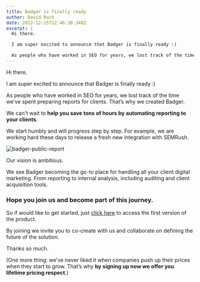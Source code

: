 ```yaml
---
title: Badger is finally ready
author: David Roch
date: 2022-12-15T12:46:30.348Z
excerpt: |
  Hi there.

  I am super excited to announce that Badger is finally ready :)

  As people who have worked in SEO for years, we lost track of the time we’ve spent preparing reports for clients. That’s why we created Badger.
---
```

Hi there.

I am super excited to announce that Badger is finally ready :)

As people who have worked in SEO for years, we lost track of the time we’ve spent preparing reports for clients. That’s why we created Badger.

We can't wait to **help you save tons of hours by automating reporting to your clients**.

We start humbly and will progress step by step. For example, we are working hard these days to release a fresh new integration with SEMRush.

![badger-public-report](/img/updates/public.png "Badger Public Report")

Our vision is ambitious.

We see Badger becoming the go-to place for handling all your client digital marketing. From reporting to internal analysis, including auditing and client acquisition tools.

### **Hope you join us and become part of this journey.**

So if would like to get started, just [click here](https://app.getbadger.io/) to access the first version of the product. 

By joining we invite you to co-create with us and collaborate on defining the future of the solution.

Thanks so much.

(One more thing: we’ve never liked it when companies push up their prices when they start to grow. That’s why **by signing up now we offer you lifetime pricing respect**.)